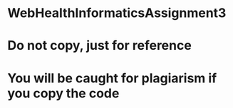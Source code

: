 # WebHealthInformaticsAssignment3
# Do not copy, just for reference
# You will be caught for plagiarism if you copy the code
